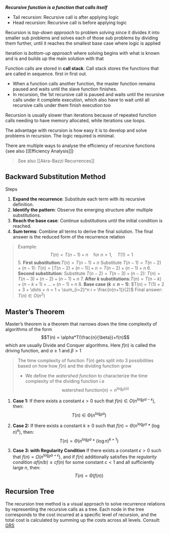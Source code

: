  ***Recursive function is a function that calls itself***
- Tail recursion: Recursive call is after applying logic
- Head recursion: Recursive call is before applying logic

Recursion is *top-down approach* to problem solving since it divides it into smaller sub problems and solves each of those sub problems by dividing them further, until it reaches the smallest base case where logic is applied 

Iteration is *bottom-up approach* where solving begins with what is known and is and builds up the main solution with that

Function calls are stored in **call stack**. Call stack stores the functions that are called in sequence. first in first out.
- When a function calls another function, the master function remains paused and waits until the slave function finishes.
- In recursion, the 1st recursive call is paused and waits until the recursive calls under it complete execution, which also have to wait until all recursive calls under them finish execution too

Recursion is usually slower than iterations because of repeated function calls needing to have memory allocated, while iterations use loops.

The advantage with recursion is how easy it is to develop and solve problems in recursion. The logic required is minimal.

There are multiple ways to analyse the efficiency of recursive functions {see also [[Efficiency Analysis]]}

> See also [[Akra-Bazzi Recurrences]]
##  Backward Substitution Method
Steps
1. **Expand the recurrence**: Substitute each term with its recursive definition.
2. **Identify the pattern**: Observe the emerging structure after multiple substitutions.
3. **Reach the base case**: Continue substitutions until the initial condition is reached.
4. **Sum terms**: Combine all terms to derive the final solution.
The final answer is the reduced form of the recurrence relation
> Example:$$T(n) = T(n-1) + n \quad \text{for } n > 1, \quad T(1) = 1$$
>5. **First substitution**:$T(n) = T(n-1) + n$
>    Substitute $T(n-1) = T(n-2) + (n-1)$: $T(n) = [T(n-2) + (n-1)] + n = T(n-2) + (n-1) + n$
> 6. **Second substitution**:
>    Substitute $T(n-2) = T(n-3) + (n-2)$:
>    $T(n) = T(n-3) + (n-2) + (n-1) + n$
> 7. **After $k$ substitutions**:$T(n) = T(n-k) + (n - k + 1) + \dots + (n-1) + n$
> 8. **Base case ($k = n-1$)**:
>    $T(n) = T(1) + 2 + 3 + \dots + n = 1 + \sum_{i=2}^n i = \frac{n(n+1)}{2}$
> Final answer:
> $T(n) \in O(n^2)$
> 
## Master’s Theorem
Master’s theorem is a theorem that narrows down the time complexity of algorithms of the form
$$T(n) = \alpha*T(\frac{n}{\beta})+f(n)$$
which are usually Divide and Conquer algorithms.
Here $f(n)$ is called the driving function, and $\alpha \ge 1$ and $\beta\gt1$  
> The time complexity of function $T(n)$ gets split into 3 possibilities based on how how $f(n)$ and the dividing function grow
>- We define the *watershed function* to characterize the time complexity of the dividing function i.e $$\text{watershed function(n)} =n^{\log_\beta(\alpha)}$$
1. **Case 1:**  If there exists a constant $\epsilon > 0$ such that $f(n) \in O(n^{\log_\beta \alpha-\epsilon})$, then:
   $$
   T(n) \in \Theta(n^{\log_\beta \alpha})
   $$

2. **Case 2:** If there exists a constant $k \geq 0$ such that $f(n) = \Theta(n^{\log_\beta \alpha} *(\log n)^k)$, then:
   $$
   T(n) = \Theta(n^{\log_\beta \alpha} *(\log n)^{k+1})
   $$

3. **Case 3: with Regularity Condition** If there exists a constant $\epsilon > 0$ such that $f(n) = \Omega(n^{\log_\beta \alpha + \epsilon})$, and if $f(n)$ additionally satisfies the *regularity condition* $af(n/b) \leq cf(n)$ for some constant $c < 1$ and all sufficiently large $n$, then:
   $$
   T(n) = \Theta(f(n))
   $$
## Recursion Tree
The recursion tree method is a visual approach to solve recurrence relations by representing the recursive calls as a tree. Each node in the tree corresponds to the cost incurred at a specific level of recursion, and the total cost is calculated by summing up the costs across all levels.
Consult: [GRS](https://youtu.be/jvA6fOafhGs?feature=shared)
